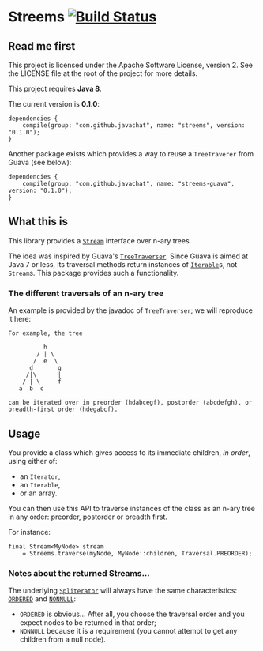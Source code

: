 # Streems [![Build Status](https://travis-ci.org/JavaChat/streems.svg?branch=master)](https://travis-ci.org/JavaChat/streems)

## Read me first

This project is licensed under the Apache Software License, version 2. See the
LICENSE file at the root of the project for more details.

This project requires **Java 8**.

The current version is **0.1.0**:

```
dependencies {
    compile(group: "com.github.javachat", name: "streems", version: "0.1.0");
}
```

Another package exists which provides a way to reuse a `TreeTraverer` from Guava
(see below):


```
dependencies {
    compile(group: "com.github.javachat", name: "streems-guava", version: "0.1.0");
}
```

## What this is

This library provides a
[`Stream`](http://docs.oracle.com/javase/8/docs/api/java/util/stream/Stream.html)
interface over n-ary trees.

The idea was inspired by Guava's
[`TreeTraverser`](http://docs.guava-libraries.googlecode.com/git-history/release/javadoc/com/google/common/collect/TreeTraverser.html).
Since Guava is aimed at Java 7 or less, its traversal methods return instances
of
[`Iterable`](http://docs.oracle.com/javase/8/docs/api/java/lang/Iterable.html)s,
not `Stream`s. This package provides such a functionality.

### The different traversals of an n-ary tree

An example is provided by the javadoc of `TreeTraverser`; we will reproduce it
here:

```
For example, the tree

          h
        / | \
       /  e  \
      d       g
     /|\      |
    / | \     f
   a  b  c       

can be iterated over in preorder (hdabcegf), postorder (abcdefgh), or
breadth-first order (hdegabcf).
```

## Usage

You provide a class which gives access to its immediate children, _in order_,
using either of:

* an `Iterator`,
* an `Iterable`,
* or an array.

You can then use this API to traverse instances of the class as an n-ary tree in
any order: preorder, postorder or breadth first.

For instance:

```
final Stream<MyNode> stream
    = Streems.traverse(myNode, MyNode::children, Traversal.PREORDER);
```

### Notes about the returned Streams...

The underlying
[`Spliterator`](http://docs.oracle.com/javase/8/docs/api/java/util/Spliterator.html)
will always have the same characteristics:
[`ORDERED`](http://docs.oracle.com/javase/8/docs/api/java/util/Spliterator.html#ORDERED)
 and
[`NONNULL`](http://docs.oracle.com/javase/8/docs/api/java/util/Spliterator.html#NONNULL):

* `ORDERED` is obvious... After all, you choose the traversal order and you
  expect nodes to be returned in that order;
* `NONNULL` because it is a requirement (you cannot attempt to get any children
  from a null node).

